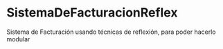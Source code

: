 # SistemaDeFacturacionReflex
Sistema de Facturación usando técnicas de reflexión, para poder hacerlo modular
